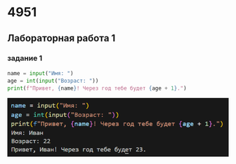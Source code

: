 # 4951

## Лабораторная работа 1

### задание 1

``` python
name = input("Имя: ")
age = int(input("Возраст: "))
print(f"Привет, {name}! Через год тебе будет {age + 1}.")
```
![Картинка 1](./images/lab1/ном1.png)